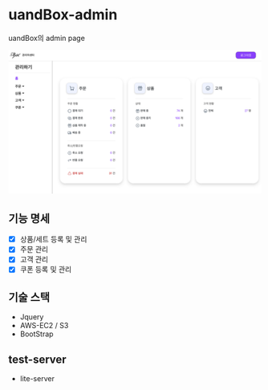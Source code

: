 # uandBox-admin

uandBox의 admin page 


<img src="/imgs/Home.png"  width="600">


## 기능 명세

- [x] 상품/세트 등록 및 관리
- [x] 주문 관리
- [x] 고객 관리
- [x] 쿠폰 등록 및 관리

## 기술 스택

* Jquery
* AWS-EC2 / S3
* BootStrap


## test-server
* lite-server
